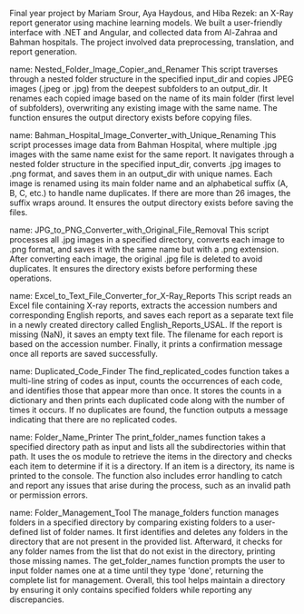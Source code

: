 

Final year project by Mariam Srour, Aya Haydous, and Hiba Rezek: an X-Ray report generator using machine learning models. We built a user-friendly interface with .NET and Angular, and collected data from Al-Zahraa and Bahman hospitals. The project involved data preprocessing, translation, and report generation.

name: Nested_Folder_Image_Copier_and_Renamer
This script traverses through a nested folder structure in the specified input_dir and copies JPEG images (.jpeg or .jpg) from the deepest subfolders to an output_dir. It renames each copied image based on the name of its main folder (first level of subfolders), overwriting any existing image with the same name. The function ensures the output directory exists before copying files.

name: Bahman_Hospital_Image_Converter_with_Unique_Renaming
This script processes image data from Bahman Hospital, where multiple .jpg images with the same name exist for the same report. It navigates through a nested folder structure in the specified input_dir, converts .jpg images to .png format, and saves them in an output_dir with unique names. Each image is renamed using its main folder name and an alphabetical suffix (A, B, C, etc.) to handle name duplicates. If there are more than 26 images, the suffix wraps around. It ensures the output directory exists before saving the files.

name: JPG_to_PNG_Converter_with_Original_File_Removal
This script processes all .jpg images in a specified directory, converts each image to .png format, and saves it with the same name but with a .png extension. After converting each image, the original .jpg file is deleted to avoid duplicates. It ensures the directory exists before performing these operations.

name: Excel_to_Text_File_Converter_for_X-Ray_Reports
This script reads an Excel file containing X-ray reports, extracts the accession numbers and corresponding English reports, and saves each report as a separate text file in a newly created directory called English_Reports_USAL. If the report is missing (NaN), it saves an empty text file. The filename for each report is based on the accession number. Finally, it prints a confirmation message once all reports are saved successfully.

name: Duplicated_Code_Finder
The find_replicated_codes function takes a multi-line string of codes as input, counts the occurrences of each code, and identifies those that appear more than once. It stores the counts in a dictionary and then prints each duplicated code along with the number of times it occurs. If no duplicates are found, the function outputs a message indicating that there are no replicated codes.

name: Folder_Name_Printer
The print_folder_names function takes a specified directory path as input and lists all the subdirectories within that path. It uses the os module to retrieve the items in the directory and checks each item to determine if it is a directory. If an item is a directory, its name is printed to the console. The function also includes error handling to catch and report any issues that arise during the process, such as an invalid path or permission errors.

name: Folder_Management_Tool
The manage_folders function manages folders in a specified directory by comparing existing folders to a user-defined list of folder names. It first identifies and deletes any folders in the directory that are not present in the provided list. Afterward, it checks for any folder names from the list that do not exist in the directory, printing those missing names. The get_folder_names function prompts the user to input folder names one at a time until they type 'done', returning the complete list for management. Overall, this tool helps maintain a directory by ensuring it only contains specified folders while reporting any discrepancies.
